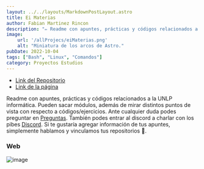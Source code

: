```yaml
---
layout: ../../layouts/MarkdownPostLayout.astro
title: Ei Materias
author: Fabian Martinez Rincon
description: "✏️ Readme con apuntes, prácticas y códigos relacionados a la UNLP informática."
image:
    url: '/allProjecs/eiMaterias.png'
    alt: "Miniatura de los arcos de Astro."
pubDate: 2022-10-04
tags: ["Bash", "Linux", "Comandos"]
category: Proyectos Estudios
---
```


- [Link del Repositorio](https://github.com/Fabian-Martinez-Rincon/EI-Materias)
- [Link de la página](https://fabian-martinez-rincon.github.io/EI-Materias/)


Readme con apuntes, prácticas y códigos relacionados a la UNLP informática. Pueden sacar módulos, además de mirar distintos puntos de vista con respecto a códigos/ejercicios. Ante cualquier duda podes preguntar en [Preguntas](https://github.com/MITH-arg/EI-Materias/issues/1). También podes entrar al discord a charlar con los pibes [Discord](https://discord.gg/TN4arqQxPP). Si te gustaría agregar información de tus apuntes, simplemente hablamos y vinculamos tus repositorios 🧠.

### Web

![image](https://github.com/Fabian-Martinez-Rincon/CPLP/assets/55964635/35e75526-6a30-4201-bad9-415e26847494)